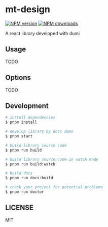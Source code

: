 # mt-design

[![NPM version](https://img.shields.io/npm/v/mt-design.svg?style=flat)](https://npmjs.org/package/mt-design)
[![NPM downloads](http://img.shields.io/npm/dm/mt-design.svg?style=flat)](https://npmjs.org/package/mt-design)

A react library developed with dumi

## Usage

TODO

## Options

TODO

## Development

```bash
# install dependencies
$ pnpm install

# develop library by docs demo
$ pnpm start

# build library source code
$ pnpm run build

# build library source code in watch mode
$ pnpm run build:watch

# build docs
$ pnpm run docs:build

# check your project for potential problems
$ pnpm run doctor
```

## LICENSE

MIT
